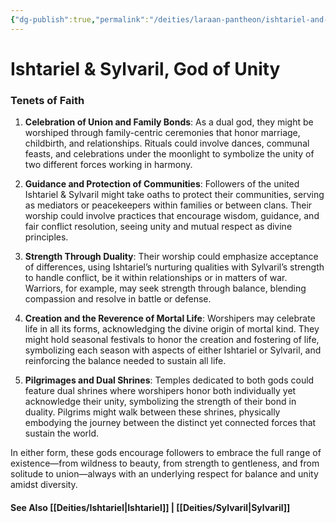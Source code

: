 ```yaml
---
{"dg-publish":true,"permalink":"/deities/laraan-pantheon/ishtariel-and-sylvaril/","created":"2024-11-13T08:18:45.622-08:00","updated":"2025-01-20T20:21:11.309-08:00"}
---
```



# Ishtariel & Sylvaril, God of Unity


### Tenets of Faith
1. **Celebration of Union and Family Bonds**: As a dual god, they might be worshiped through family-centric ceremonies that honor marriage, childbirth, and relationships. Rituals could involve dances, communal feasts, and celebrations under the moonlight to symbolize the unity of two different forces working in harmony.

2. **Guidance and Protection of Communities**: Followers of the united Ishtariel & Sylvaril might take oaths to protect their communities, serving as mediators or peacekeepers within families or between clans. Their worship could involve practices that encourage wisdom, guidance, and fair conflict resolution, seeing unity and mutual respect as divine principles.

3. **Strength Through Duality**: Their worship could emphasize acceptance of differences, using Ishtariel’s nurturing qualities with Sylvaril’s strength to handle conflict, be it within relationships or in matters of war. Warriors, for example, may seek strength through balance, blending compassion and resolve in battle or defense.

4. **Creation and the Reverence of Mortal Life**: Worshipers may celebrate life in all its forms, acknowledging the divine origin of mortal kind. They might hold seasonal festivals to honor the creation and fostering of life, symbolizing each season with aspects of either Ishtariel or Sylvaril, and reinforcing the balance needed to sustain all life.

5. **Pilgrimages and Dual Shrines**: Temples dedicated to both gods could feature dual shrines where worshipers honor both individually yet acknowledge their unity, symbolizing the strength of their bond in duality. Pilgrims might walk between these shrines, physically embodying the journey between the distinct yet connected forces that sustain the world.

In either form, these gods encourage followers to embrace the full range of existence—from wildness to beauty, from strength to gentleness, and from solitude to union—always with an underlying respect for balance and unity amidst diversity.

#### See Also [[Deities/Ishtariel\|Ishtariel]] | [[Deities/Sylvaril\|Sylvaril]]